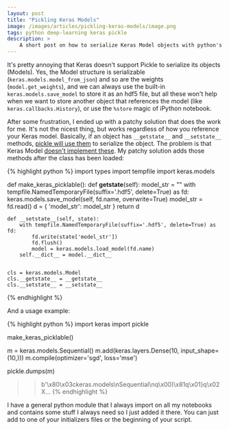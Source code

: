 ```yaml
---
layout: post
title: "Pickling Keras Models"
image: /images/articles/pickling-keras-models/image.png
tags: python deep-learning keras pickle
description: >
    A short post on how to serialize Keras Model objects with python's Pickle library
---
```


It's pretty annoying that Keras doesn't support Pickle to serialize its objects (Models). Yes, the Model structure is serializable (`keras.models.model_from_json`) and so are the weights (`model.get_weights`), and we can always use the built-in `keras.models.save_model` to store it as an hdf5 file, but all these won't help when we want to store another object that references the model (like `keras.callbacks.History`), or use the `%store` magic of iPython notebook.

After some frustration, I ended up with a patchy solution that does the work for me. It's not the nicest thing, but works regardless of how you reference your Keras model. Basically, if an object has `__getstate__` and `__setstate__` methods, [pickle will use them](https://docs.python.org/3/library/pickle.html#pickle-inst) to serialize the object. The problem is that Keras Model [doesn't implement these](https://github.com/fchollet/keras/issues/789). My patchy solution adds those methods after the class has been loaded:

{% highlight python %}
import types
import tempfile
import keras.models

def make_keras_picklable():
    def __getstate__(self):
        model_str = ""
        with tempfile.NamedTemporaryFile(suffix='.hdf5', delete=True) as fd:
            keras.models.save_model(self, fd.name, overwrite=True)
            model_str = fd.read()
        d = { 'model_str': model_str }
        return d

    def __setstate__(self, state):
        with tempfile.NamedTemporaryFile(suffix='.hdf5', delete=True) as fd:
            fd.write(state['model_str'])
            fd.flush()
            model = keras.models.load_model(fd.name)
        self.__dict__ = model.__dict__


    cls = keras.models.Model
    cls.__getstate__ = __getstate__
    cls.__setstate__ = __setstate__

{% endhighlight %}

And a usage example:

{% highlight python %}
import keras
import pickle

make_keras_picklable()

m = keras.models.Sequential()
m.add(keras.layers.Dense(10, input_shape=(10,)))
m.compile(optimizer='sgd', loss='mse')

pickle.dumps(m)

>> b'\x80\x03ckeras.models\nSequential\nq\x00)\x81q\x01}q\x02X...
{% endhighlight %}

I have a general python module that I always import on all my notebooks and contains some stuff I always need so I just added it there. You can just add to one of your initializers files or the beginning of your script.
